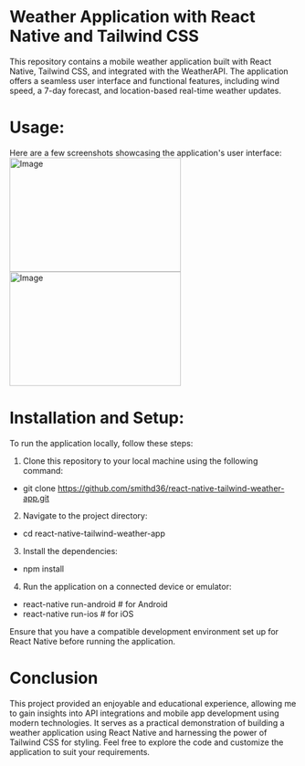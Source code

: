 # Weather Application with React Native and Tailwind CSS
This repository contains a mobile weather application built with React Native, Tailwind CSS, and integrated with the WeatherAPI. The application offers a seamless user interface and functional features, including wind speed, a 7-day forecast, and location-based real-time weather updates.

# Usage:
Here are a few screenshots showcasing the application's user interface:
<img src="![Screenshot_1688772708](https://github.com/smithd36/react-native-tailwind-weather-app/assets/90289165/b94b6c6c-19e7-4545-b798-3b632bed39d1)" alt="Image" style="width: 300px; height: 200px;">
<img src="![Screenshot_1688773084](https://github.com/smithd36/react-native-tailwind-weather-app/assets/90289165/19fca711-bc21-4520-8539-9a7f565cde20)" alt="Image" style="width: 300px; height: 200px;">

# Installation and Setup:
To run the application locally, follow these steps:
1. Clone this repository to your local machine using the following command:
- git clone https://github.com/smithd36/react-native-tailwind-weather-app.git

2. Navigate to the project directory:
- cd react-native-tailwind-weather-app

3. Install the dependencies:
- npm install

4. Run the application on a connected device or emulator:
- react-native run-android  # for Android
- react-native run-ios      # for iOS

Ensure that you have a compatible development environment set up for React Native before running the application.

# Conclusion
This project provided an enjoyable and educational experience, allowing me to gain insights into API integrations and mobile app development using modern technologies. It serves as a practical demonstration of building a weather application using React Native and harnessing the power of Tailwind CSS for styling. Feel free to explore the code and customize the application to suit your requirements.
